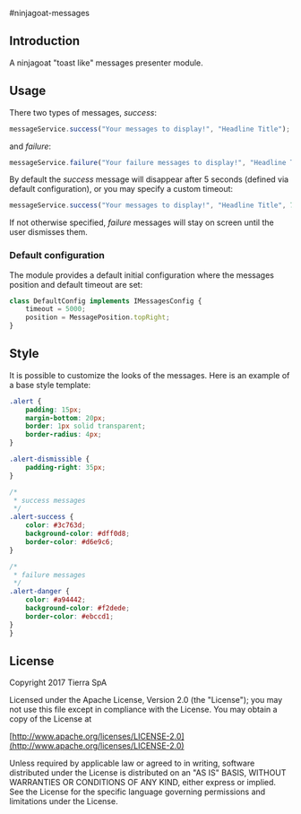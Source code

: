 #ninjagoat-messages

## Introduction
A ninjagoat "toast like" messages presenter module.


## Usage

There two types of messages, *success*:
```typescript
messageService.success("Your messages to display!", "Headline Title");
```

and *failure*:
```typescript
messageService.failure("Your failure messages to display!", "Headline Title");
```

By default the *success* message will disappear after 5 seconds (defined via default configuration),
or you may specify a custom timeout:
```typescript
messageService.success("Your messages to display!", "Headline Title", 7000);
```

If not otherwise specified, *failure* messages will stay on screen until the user dismisses them.

### Default configuration
The module provides a default initial configuration where the messages position and default timeout are set:

```typescript
class DefaultConfig implements IMessagesConfig {
    timeout = 5000;
    position = MessagePosition.topRight;
}
```

## Style
It is possible to customize the looks of the messages.
Here is an example of a base style template:
```css
.alert {
    padding: 15px;
    margin-bottom: 20px;
    border: 1px solid transparent;
    border-radius: 4px;
}

.alert-dismissible {
    padding-right: 35px;
}

/*
 * success messages
 */
.alert-success {
    color: #3c763d;
    background-color: #dff0d8;
    border-color: #d6e9c6;
}

/*
 * failure messages
 */
.alert-danger {
    color: #a94442;
    background-color: #f2dede;
    border-color: #ebccd1;
}
}
```



## License

Copyright 2017 Tierra SpA

Licensed under the Apache License, Version 2.0 (the "License");
you may not use this file except in compliance with the License.
You may obtain a copy of the License at

[http://www.apache.org/licenses/LICENSE-2.0](http://www.apache.org/licenses/LICENSE-2.0)

Unless required by applicable law or agreed to in writing, software
distributed under the License is distributed on an "AS IS" BASIS,
WITHOUT WARRANTIES OR CONDITIONS OF ANY KIND, either express or implied.
See the License for the specific language governing permissions and
limitations under the License.
